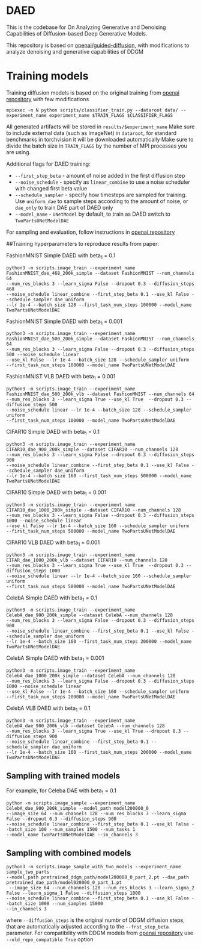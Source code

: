 # DAED

This is the codebase for On Analyzing Generative and Denoising Capabilities
of Diffusion-based Deep Generative Models.

This repository is based on [openai/guided-diffusion](https://github.com/openai/guided-diffusion), with modifications to analyze denoising and generative capabilities of DDGM

# Training models

Training diffusion models is based on the original training from [openai repository](https://github.com/openai/improved-diffusion) with few modifications

```
mpiexec -n N python scripts/classifier_train.py --dataroot data/ --experiment_name experiment_name $TRAIN_FLAGS $CLASSIFIER_FLAGS
```

All generated artifacts will be stored in `results/$experiment_name` Make sure to include external data (such as ImageNet) in `dataroot`, for standard benchmarks in torchvision it will be downloaded automatically
Make sure to divide the batch size in `TRAIN_FLAGS` by the number of MPI processes you are using.

Additional flags for DAED training:
- `--first_step_beta` - amount of noise added in the first diffusion step
- `--noise_schedule` - specify as `linear_combine` to use a noise scheduler with changed first beta value
- `--schedule_sampler` - specify how timesteps are sampled for training. Use `uniform_dae` to sample steps according to the amount of noise, or `dae_only` to train DAE part of DAED only
- `--model_name` - `UNetModel` by default, to train as DAED switch to `TwoPartsUNetModelDAE`

For sampling and evaluation, follow instructions in [openai repository](https://github.com/openai/improved-diffusion)

##Training hyperparameters to reproduce results from paper:

FashionMNIST Simple DAED with beta<sub>1</sub> = 0.1
```
python3 -m scripts.image_train --experiment_name FashionMNIST_dae_468_200k_simple --dataset FashionMNIST --num_channels 64 
--num_res_blocks 3 --learn_sigma False --dropout 0.3 --diffusion_steps 468 
--noise_schedule linear_combine --first_step_beta 0.1 --use_kl False --schedule_sampler dae_uniform 
--lr 1e-4 --batch_size 128 --first_task_num_steps 100000 --model_name TwoPartsUNetModelDAE
```

FashionMNIST Simple DAED with beta<sub>1</sub> = 0.001
```
python3 -m scripts.image_train --experiment_name FashionMNIST_dae_500_200k_simple --dataset FashionMNIST --num_channels 64 
--num_res_blocks 3 --learn_sigma False --dropout 0.3 --diffusion_steps 500 --noise_schedule linear 
--use_kl False --lr 1e-4 --batch_size 128 --schedule_sampler uniform 
--first_task_num_steps 100000 --model_name TwoPartsUNetModelDAE
```

FashionMNIST VLB DAED with beta<sub>1</sub> = 0.001
```
python3 -m scripts.image_train --experiment_name FashionMNIST_dae_500_200k_vlb --dataset FashionMNIST --num_channels 64 
--num_res_blocks 3 --learn_sigma True --use_kl True  --dropout 0.3 --diffusion_steps 500 
--noise_schedule linear --lr 1e-4 --batch_size 128 --schedule_sampler uniform 
--first_task_num_steps 100000 --model_name TwoPartsUNetModelDAE
```

CIFAR10 Simple DAED with beta<sub>1</sub> = 0.1
```
python3 -m scripts.image_train --experiment_name CIFAR10_dae_900_200k_simple --dataset CIFAR10 --num_channels 128 
--num_res_blocks 3 --learn_sigma False --dropout 0.3 --diffusion_steps 900 
--noise_schedule linear_combine --first_step_beta 0.1 --use_kl False --schedule_sampler dae_uniform 
--lr 1e-4 --batch_size 160 --first_task_num_steps 500000 --model_name TwoPartsUNetModelDAE
```

CIFAR10 Simple DAED with beta<sub>1</sub> = 0.001
```
python3 -m scripts.image_train --experiment_name CIFAR10_dae_1000_200k_simple --dataset CIFAR10 --num_channels 128 
--num_res_blocks 3 --learn_sigma False --dropout 0.3 --diffusion_steps 1000 --noise_schedule linear 
--use_kl False --lr 1e-4 --batch_size 160 --schedule_sampler uniform 
--first_task_num_steps 500000 --model_name TwoPartsUNetModelDAE
```

CIFAR10 VLB DAED with beta<sub>1</sub> = 0.001
```
python3 -m scripts.image_train --experiment_name CIFAR_dae_1000_200k_vlb --dataset CIFAR10 --num_channels 128 
--num_res_blocks 3 --learn_sigma True --use_kl True  --dropout 0.3 --diffusion_steps 1000 
--noise_schedule linear --lr 1e-4 --batch_size 160 --schedule_sampler uniform 
--first_task_num_steps 500000 --model_name TwoPartsUNetModelDAE
```

CelebA Simple DAED with beta<sub>1</sub> = 0.1
```
python3 -m scripts.image_train --experiment_name CelebA_dae_900_200k_simple --dataset CelebA --num_channels 128 
--num_res_blocks 3 --learn_sigma False --dropout 0.3 --diffusion_steps 900 
--noise_schedule linear_combine --first_step_beta 0.1 --use_kl False --schedule_sampler dae_uniform 
--lr 1e-4 --batch_size 160 --first_task_num_steps 200000 --model_name TwoPartsUNetModelDAE
```

CelebA Simple DAED with beta<sub>1</sub> = 0.001
```
python3 -m scripts.image_train --experiment_name CelebA_dae_1000_200k_simple --dataset CelebA --num_channels 128 
--num_res_blocks 3 --learn_sigma False --dropout 0.3 --diffusion_steps 1000 --noise_schedule linear 
--use_kl False --lr 1e-4 --batch_size 160 --schedule_sampler uniform 
--first_task_num_steps 200000 --model_name TwoPartsUNetModelDAE
```

CelebA VLB DAED with beta<sub>1</sub> = 0.1
```
python3 -m scripts.image_train --experiment_name CelebA_dae_900_200k_vlb --dataset CelebA --num_channels 128 
--num_res_blocks 3 --learn_sigma True --use_kl True --dropout 0.3 --diffusion_steps 900 
--noise_schedule linear_combine --first_step_beta 0.1 --schedule_sampler dae_uniform 
--lr 1e-4 --batch_size 160 --first_task_num_steps 200000 --model_name TwoPartsUNetModelDAE
```

## Sampling with trained models

For example, for Celeba DAE with beta<sub>1</sub> = 0.1
```
python -m scripts.image_sample --experiment_name CelebA_dae_900_200k_simple --model_path model200000_0 
--image_size 64 --num_channels 128 --num_res_blocks 3 --learn_sigma False --dropout 0.3 --diffusion_steps 900 
--noise_schedule linear_combine --first_step_beta 0.1 --use_kl False --batch_size 100 --num_samples 1500 --num_tasks 1 
--model_name TwoPartsUNetModelDAE --in_channels 3
```

## Sampling with combined models

```
python3 -m scripts.image_sample_with_two_models --experiment_name sample_two_parts
--model_path pretrained_ddgm_path/model200000_0_part_2.pt --dae_path pretrained_dae_path/model020000_0_part_1.pt
 --image_size 64 --num_channels 128 --num_res_blocks 3 --learn_sigma_2 False --learn_sigma_1 False --diffusion_steps 1000 
--noise_schedule linear_combine --first_step_beta 0.1 --use_kl False --batch_size 1000 --num_samples 15000 
--in_channels 3
```

where `--diffusion_steps` is the original numbr of DDGM diffusion steps, that are automatically adjusted according to the `--frst_step_beta` parameter.
For compatibility with DDGM models from [openai repository](https://github.com/openai/improved-diffusion) use `--old_repo_compatible True` option